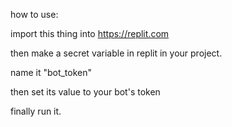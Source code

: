 how to use:

import this thing into https://replit.com

then make a secret variable in replit in your project.

name it "bot_token"

then set its value to your bot's token

finally run it.
